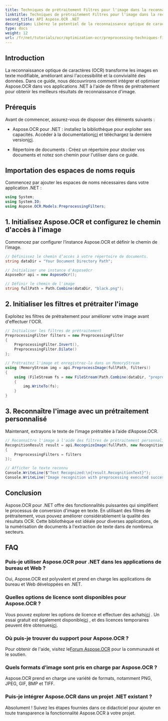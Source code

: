 ```yaml
---
title: Techniques de prétraitement Filtres pour l'image dans la reconnaissance d'image OCR
linktitle: Techniques de prétraitement Filtres pour l'image dans la reconnaissance d'image OCR
second_title: API Aspose.OCR .NET
description: Libérez le potentiel de la reconnaissance optique de caractères (OCR) dans vos applications .NET avec Aspose.OCR. Ce guide fournit une approche étape par étape pour implémenter l'OCR à l'aide de filtres de prétraitement.
type: docs
weight: 12
url: /fr/net/tutorials/ocr/optimization-ocr/preprocessing-techniques-filters-for-image/
---
```

## Introduction

La reconnaissance optique de caractères (OCR) transforme les images en texte modifiable, améliorant ainsi l'accessibilité et la convivialité des données. Dans ce guide, nous découvrirons comment intégrer et optimiser Aspose.OCR dans vos applications .NET à l'aide de filtres de prétraitement pour obtenir les meilleurs résultats de reconnaissance d'image.

## Prérequis

Avant de commencer, assurez-vous de disposer des éléments suivants :

-  Aspose.OCR pour .NET : installez la bibliothèque pour exploiter ses capacités. Accéder à la documentation[ici](https://reference.aspose.com/ocr/net/) et téléchargez la dernière version[ici](https://releases.aspose.com/ocr/net/).

- Répertoire de documents : Créez un répertoire pour stocker vos documents et notez son chemin pour l'utiliser dans ce guide.

## Importation des espaces de noms requis

Commencez par ajouter les espaces de noms nécessaires dans votre application .NET :

```csharp
using System;
using System.IO;
using Aspose.OCR.Models.PreprocessingFilters;
```

## 1. Initialisez Aspose.OCR et configurez le chemin d'accès à l'image

Commencez par configurer l’instance Aspose.OCR et définir le chemin de l’image.

```csharp
// Définissez le chemin d’accès à votre répertoire de documents.
string dataDir = "Your Document Directory Path";

// Initialiser une instance d'AsposeOcr
AsposeOcr api = new AsposeOcr();

// Définir le chemin de l'image
string fullPath = Path.Combine(dataDir, "black.png");
```

## 2. Initialiser les filtres et prétraiter l'image

Exploitez les filtres de prétraitement pour améliorer votre image avant d'effectuer l'OCR.

```csharp
// Initialiser les filtres de prétraitement
PreprocessingFilter filters = new PreprocessingFilter
{
    PreprocessingFilter.Invert(),
    PreprocessingFilter.Dilate()
};

// Prétraitez l'image et enregistrez-la dans un MemoryStream
using (MemoryStream img = api.PreprocessImage(fullPath, filters))
{
    using (FileStream fs = new FileStream(Path.Combine(dataDir, "preprocessed.png"), FileMode.Create))
    {
        img.WriteTo(fs);
    }
}
```

## 3. Reconnaître l'image avec un prétraitement personnalisé

Maintenant, extrayons le texte de l’image prétraitée à l’aide d’Aspose.OCR.

```csharp
// Reconnaître l'image à l'aide des filtres de prétraitement personnalisés
RecognitionResult result = api.RecognizeImage(fullPath, new RecognitionSettings
{
    PreprocessingFilters = filters
});

// Afficher le texte reconnu
Console.WriteLine($"Text Recognized:\n{result.RecognitionText}");
Console.WriteLine("Image recognition with preprocessing executed successfully.");
```

## Conclusion

Aspose.OCR pour .NET offre des fonctionnalités puissantes qui simplifient le processus de conversion d'image en texte. En utilisant des filtres de prétraitement, vous pouvez améliorer considérablement la qualité des résultats OCR. Cette bibliothèque est idéale pour diverses applications, de la numérisation de documents à l'extraction de texte dans de nombreux secteurs.

## FAQ

### Puis-je utiliser Aspose.OCR pour .NET dans les applications de bureau et Web ?  
Oui, Aspose.OCR est polyvalent et prend en charge les applications de bureau et Web développées en .NET.

### Quelles options de licence sont disponibles pour Aspose.OCR ?  
 Vous pouvez explorer les options de licence et effectuer des achats[ici](https://purchase.conholdate.com/buy) . Un essai gratuit est également disponible[ici](https://releases.aspose.com/) , et des licences temporaires peuvent être obtenues[ici](https://purchase.conholdate.com/temporary-license/).

### Où puis-je trouver du support pour Aspose.OCR ?  
 Pour obtenir de l'aide, visitez le[Forum Aspose.OCR](https://forum.aspose.com/c/ocr/16) pour la communauté et le soutien.

### Quels formats d’image sont pris en charge par Aspose.OCR ?  
Aspose.OCR prend en charge une variété de formats, notamment PNG, JPEG, GIF, BMP et TIFF.

### Puis-je intégrer Aspose.OCR dans un projet .NET existant ?  
Absolument ! Suivez les étapes fournies dans ce didacticiel pour ajouter en toute transparence la fonctionnalité Aspose.OCR à votre projet.